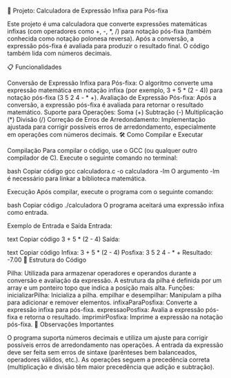 📐 Projeto: Calculadora de Expressão Infixa para Pós-fixa

Este projeto é uma calculadora que converte expressões matemáticas infixas (com operadores como +, -, *, /) para notação pós-fixa (também conhecida como notação polonesa reversa). Após a conversão, a expressão pós-fixa é avaliada para produzir o resultado final. O código também lida com números decimais.

📋 Funcionalidades

Conversão de Expressão Infixa para Pós-fixa:
O algoritmo converte uma expressão matemática em notação infixa (por exemplo, 3 + 5 * (2 - 4)) para notação pós-fixa (3 5 2 4 - * +).
Avaliação de Expressão Pós-fixa:
Após a conversão, a expressão pós-fixa é avaliada para retornar o resultado matemático.
Suporte para Operações:
Soma (+)
Subtração (-)
Multiplicação (*)
Divisão (/)
Correção de Erros de Arredondamento:
Implementação ajustada para corrigir possíveis erros de arredondamento, especialmente em operações com números decimais.
🛠️ Como Compilar e Executar

Compilação
Para compilar o código, use o GCC (ou qualquer outro compilador de C). Execute o seguinte comando no terminal:

bash
Copiar código
gcc calculadora.c -o calculadora -lm
O argumento -lm é necessário para linkar a biblioteca matemática.

Execução
Após compilar, execute o programa com o seguinte comando:

bash
Copiar código
./calculadora
O programa aceitará uma expressão infixa como entrada.

Exemplo de Entrada e Saída
Entrada:

text
Copiar código
3 + 5 * (2 - 4)
Saída:

text
Copiar código
Infixa: 3 + 5 * (2 - 4)
Posfixa: 3 5 2 4 - * +
Resultado: -7.00
🔧 Estrutura do Código

Pilha: Utilizada para armazenar operadores e operandos durante a conversão e avaliação da expressão.
A estrutura da pilha é definida por um array e um ponteiro topo que indica a posição mais alta.
Funções:
inicializarPilha: Inicializa a pilha.
empilhar e desempilhar: Manipulam a pilha para adicionar e remover elementos.
infixaParaPosfixa: Converte a expressão infixa para pós-fixa.
expressaoPosfixa: Avalia a expressão pós-fixa e retorna o resultado.
imprimirPosfixa: Imprime a expressão na notação pós-fixa.
📌 Observações Importantes

O programa suporta números decimais e utiliza um ajuste para corrigir possíveis erros de arredondamento nas operações.
A entrada da expressão deve ser feita sem erros de sintaxe (parênteses bem balanceados, operadores válidos, etc.).
As operações seguem a precedência correta (multiplicação e divisão têm maior precedência que adição e subtração).
